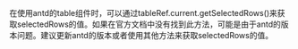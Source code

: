 在使用antd的table组件时，可以通过tableRef.current.getSelectedRows()来获取selectedRows的值。如果在官方文档中没有找到此方法，可能是由于antd的版本问题。建议更新antd的版本或者使用其他方法来获取selectedRows的值。
